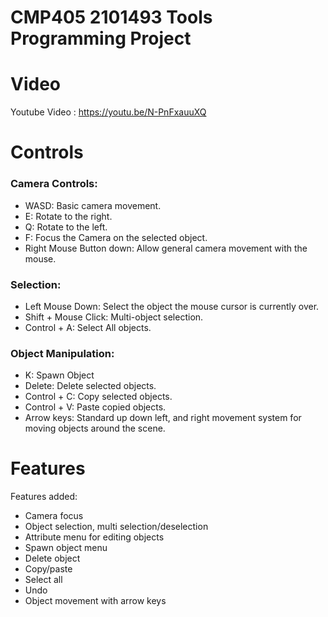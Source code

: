 # CMP405 2101493 Tools Programming Project
# Video
Youtube Video : https://youtu.be/N-PnFxauuXQ
# Controls
### Camera Controls:
-	WASD: Basic camera movement.
-	E:  Rotate to the right.
-	Q: Rotate to the left.
-	F: Focus the Camera on the selected object.
-	Right Mouse Button down: Allow general camera movement with the mouse.
### Selection:
-	Left Mouse Down: Select the object the mouse cursor is currently over.
-	Shift + Mouse Click: Multi-object selection.
-	Control + A: Select All objects.
### Object Manipulation:
-	K: Spawn Object
-	Delete: Delete selected objects.
-	Control + C: Copy selected objects.
-	Control + V: Paste copied objects.
-	Arrow keys: Standard up down left, and right movement system for moving objects around the scene.

# Features
Features added:
- Camera focus
- Object selection, multi selection/deselection
- Attribute menu for editing objects
- Spawn object menu
- Delete object
- Copy/paste
- Select all
- Undo
- Object movement with arrow keys
